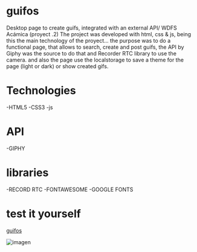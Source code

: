 # guifos
Desktop page to create guifs, integrated with an external API/ WDFS Acámica (proyect .2)
The project was developed with html, css & js, being this the main technology of the proyect...
the purpose was to do a functional page, that allows to search, create and post guifs, 
the API by Giphy was the source to do that and Recorder RTC library to use the camera.
and also the page use the localstorage to save a theme for the page (light or dark) or show created gifs.

# Technologies
-HTML5
-CSS3
-js
# API
-GIPHY

# libraries
-RECORD RTC
-FONTAWESOME
-GOOGLE FONTS

# test it yourself
[guifos](https://mickyrendon.github.io/guifos/)

![imagen](https://user-images.githubusercontent.com/64873799/148278319-fe666125-2412-46ba-abab-4bf4e321d153.png)
